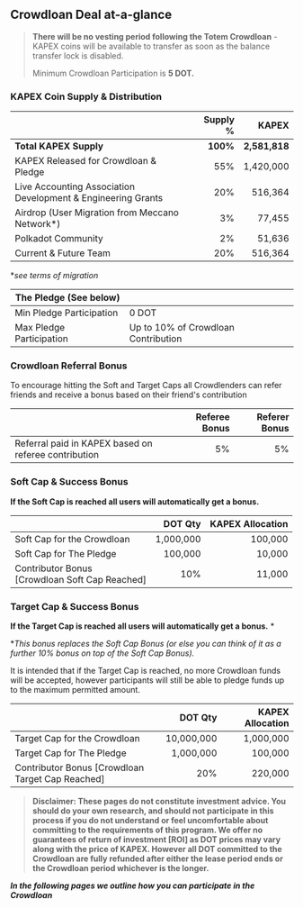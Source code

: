 

## Crowdloan Deal at-a-glance

> **There will be no vesting period following the Totem Crowdloan** - KAPEX coins will be available to transfer as soon as the balance transfer lock is disabled.
>
> Minimum Crowdloan Participation is **5 DOT.**


### KAPEX Coin Supply & Distribution

|                                                      | Supply % | KAPEX       |
|------------------------------------------------------|---------:|------------:|
| **Total KAPEX Supply**                               | **100%**     | **2,581,818** |
| KAPEX Released for Crowdloan & Pledge                    | 55%      | 1,420,000 |
| Live Accounting Association <br /> Development & Engineering Grants | 20%      | 516,364 |
| Airdrop (User Migration from Meccano Network*)                    | 3%       |  77,455  |
| Polkadot Community                         | 2%       |  51,636  |
| Current & Future Team                                | 20%      | 516,364 |

*_see terms of migration_

| The Pledge (See below)               |      |
|--------------------------------------|:------------|
| Min Pledge Participation             |  0 DOT |
| Max Pledge Participation             |  Up to 10% of Crowdloan Contribution |

### Crowdloan Referral Bonus

To encourage hitting the Soft and Target Caps all Crowdlenders can refer friends and receive a bonus based on their friend's contribution

|                                       | Referee Bonus | Referer Bonus
|--------------------------------------|------------:|-----------------:|
| Referral paid in KAPEX based on referee contribution          |  5%         | 5% |


### Soft Cap & Success Bonus

**If the Soft Cap is reached all users will automatically get a bonus.**

|                                      | DOT Qty     | KAPEX Allocation |
|--------------------------------------|------------:|-----------------:|
| Soft Cap for the Crowdloan           |  1,000,000  |  100,000         |
| Soft Cap for The Pledge              |  100,000    |  10,000          |
| Contributor Bonus<br />[Crowdloan Soft Cap Reached] |  10%           |  11,000          |

### Target Cap & Success Bonus

**If the Target Cap is reached all users will automatically get a bonus.** *

*_This bonus replaces the Soft Cap Bonus (or else you can think of it as a further 10% bonus on top of the Soft Cap Bonus)._

It is intended that if the Target Cap is reached, no more Crowdloan funds will be accepted, however participants will still be able to pledge funds up to the maximum permitted amount.

|                                      | DOT Qty     | KAPEX Allocation |
|--------------------------------------|------------:|-----------------:|
| Target Cap for the Crowdloan                | 10,000,000 |  1,000,000       |
| Target Cap for The Pledge              | 1,000,000 |  100,000         |
| Contributor Bonus [Crowdloan Target Cap Reached]  | 20%            |  220,000         |

> **Disclaimer: These pages do not constitute investment advice. You should do your own research, and should not participate in this process if you do not understand or feel uncomfortable about committing to the requirements of this program. We offer no guarantees of return of investment [ROI] as DOT prices may vary along with the price of KAPEX. However all DOT committed to the Crowdloan are fully refunded after either the lease period ends or the Crowdloan period whichever is the longer.**

**_In the following pages we outline how you can participate in the Crowdloan_**